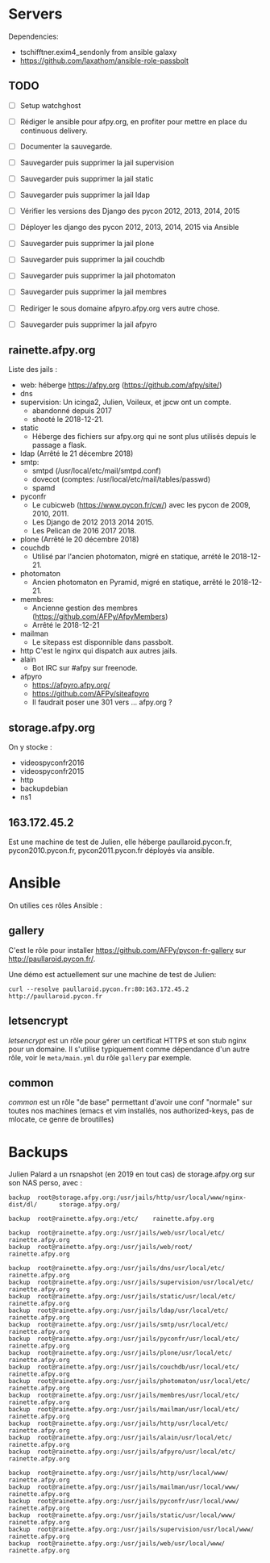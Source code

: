 # Servers

Dependencies:
 - tschifftner.exim4_sendonly from ansible galaxy
 - https://github.com/laxathom/ansible-role-passbolt

## TODO

- [ ] Setup watchghost
- [ ] Rédiger le ansible pour afpy.org, en profiter pour mettre en place du continuous delivery.
- [ ] Documenter la sauvegarde.
- [ ] Sauvegarder puis supprimer la jail supervision
- [ ] Sauvegarder puis supprimer la jail static
- [ ] Sauvegarder puis supprimer la jail ldap
- [ ] Vérifier les versions des Django des pycon 2012, 2013, 2014, 2015
- [ ] Déployer les django des pycon 2012, 2013, 2014, 2015 via Ansible
- [ ] Sauvegarder puis supprimer la jail plone
- [ ] Sauvegarder puis supprimer la jail couchdb
- [ ] Sauvegarder puis supprimer la jail photomaton
- [ ] Sauvegarder puis supprimer la jail membres
- [ ] Rediriger le sous domaine afpyro.afpy.org vers autre chose.
- [ ] Sauvegarder puis supprimer la jail afpyro


## rainette.afpy.org

Liste des jails :

- web: héberge https://afpy.org (https://github.com/afpy/site/)
- dns
- supervision: Un icinga2, Julien, Voileux, et jpcw ont un compte.
   - abandonné depuis 2017
   - shooté le 2018-12-21.
- static
  - Héberge des fichiers sur afpy.org qui ne sont plus utilisés depuis le passage a flask.
- ldap (Arrêté le 21 décembre 2018)
- smtp:
  - smtpd (/usr/local/etc/mail/smtpd.conf)
  - dovecot (comptes: /usr/local/etc/mail/tables/passwd)
  - spamd
- pyconfr
  - Le cubicweb (https://www.pycon.fr/cw/) avec les pycon de 2009, 2010, 2011.
  - Les Django de 2012 2013 2014 2015.
  - Les Pelican de 2016 2017 2018.
- plone (Arrêté le 20 décembre 2018)
- couchdb
  - Utilisé par l'ancien photomaton, migré en statique, arrété le 2018-12-21.
- photomaton
  - Ancien photomaton en Pyramid, migré en statique, arrêté le 2018-12-21.
- membres:
  - Ancienne gestion des membres (https://github.com/AFPy/AfpyMembers)
  - Arrêté le 2018-12-21
- mailman
  - Le sitepass est disponnible dans passbolt.
- http C'est le nginx qui dispatch aux autres jails.
- alain
  - Bot IRC sur #afpy sur freenode.
- afpyro
  - https://afpyro.afpy.org/
  - https://github.com/AFPy/siteafpyro
  - Il faudrait poser une 301 vers ... afpy.org ?


## storage.afpy.org

On y stocke :

- videospyconfr2016
- videospyconfr2015
- http
- backupdebian
- ns1


## 163.172.45.2

Est une machine de test de Julien, elle héberge paullaroid.pycon.fr,
pycon2010.pycon.fr, pycon2011.pycon.fr déployés via ansible.


# Ansible

On utilies ces rôles Ansible :


## gallery

C'est le rôle pour installer https://github.com/AFPy/pycon-fr-gallery
sur http://paullaroid.pycon.fr/.

Une démo est actuellement sur une machine de test de Julien:

    curl --resolve paullaroid.pycon.fr:80:163.172.45.2 http://paullaroid.pycon.fr


## letsencrypt

*letsencrypt* est un rôle pour gérer un certificat HTTPS et son stub
nginx pour un domaine. Il s'utilise typiquement comme dépendance d'un
autre rôle, voir le `meta/main.yml` du rôle `gallery` par exemple.


## common

*common* est un rôle "de base" permettant d'avoir une conf "normale"
sur toutes nos machines (emacs et vim installés, nos authorized-keys,
pas de mlocate, ce genre de broutilles)


# Backups

Julien Palard a un rsnapshot (en 2019 en tout cas) de storage.afpy.org
sur son NAS perso, avec :

```
backup  root@storage.afpy.org:/usr/jails/http/usr/local/www/nginx-dist/dl/      storage.afpy.org/

backup  root@rainette.afpy.org:/etc/    rainette.afpy.org

backup  root@rainette.afpy.org:/usr/jails/web/usr/local/etc/    rainette.afpy.org
backup  root@rainette.afpy.org:/usr/jails/web/root/     rainette.afpy.org

backup  root@rainette.afpy.org:/usr/jails/dns/usr/local/etc/    rainette.afpy.org
backup  root@rainette.afpy.org:/usr/jails/supervision/usr/local/etc/    rainette.afpy.org
backup  root@rainette.afpy.org:/usr/jails/static/usr/local/etc/ rainette.afpy.org
backup  root@rainette.afpy.org:/usr/jails/ldap/usr/local/etc/   rainette.afpy.org
backup  root@rainette.afpy.org:/usr/jails/smtp/usr/local/etc/   rainette.afpy.org
backup  root@rainette.afpy.org:/usr/jails/pyconfr/usr/local/etc/        rainette.afpy.org
backup  root@rainette.afpy.org:/usr/jails/plone/usr/local/etc/  rainette.afpy.org
backup  root@rainette.afpy.org:/usr/jails/couchdb/usr/local/etc/        rainette.afpy.org
backup  root@rainette.afpy.org:/usr/jails/photomaton/usr/local/etc/     rainette.afpy.org
backup  root@rainette.afpy.org:/usr/jails/membres/usr/local/etc/        rainette.afpy.org
backup  root@rainette.afpy.org:/usr/jails/mailman/usr/local/etc/        rainette.afpy.org
backup  root@rainette.afpy.org:/usr/jails/http/usr/local/etc/   rainette.afpy.org
backup  root@rainette.afpy.org:/usr/jails/alain/usr/local/etc/  rainette.afpy.org
backup  root@rainette.afpy.org:/usr/jails/afpyro/usr/local/etc/ rainette.afpy.org

backup  root@rainette.afpy.org:/usr/jails/http/usr/local/www/   rainette.afpy.org
backup  root@rainette.afpy.org:/usr/jails/mailman/usr/local/www/        rainette.afpy.org
backup  root@rainette.afpy.org:/usr/jails/pyconfr/usr/local/www/        rainette.afpy.org
backup  root@rainette.afpy.org:/usr/jails/static/usr/local/www/ rainette.afpy.org
backup  root@rainette.afpy.org:/usr/jails/supervision/usr/local/www/    rainette.afpy.org
backup  root@rainette.afpy.org:/usr/jails/web/usr/local/www/    rainette.afpy.org
```
